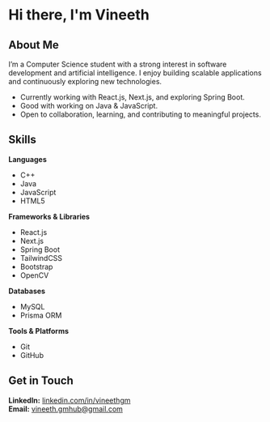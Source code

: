 # Hi there, I'm Vineeth

## About Me  
I’m a Computer Science student with a strong interest in software development and artificial intelligence. I enjoy building scalable applications and continuously exploring new technologies.

- Currently working with React.js, Next.js, and exploring Spring Boot.  
- Good with working on Java & JavaScript.  
- Open to collaboration, learning, and contributing to meaningful projects.

## Skills

**Languages**  
- C++  
- Java  
- JavaScript  
- HTML5

**Frameworks & Libraries**  
- React.js  
- Next.js  
- Spring Boot  
- TailwindCSS  
- Bootstrap  
- OpenCV

**Databases**  
- MySQL  
- Prisma ORM

**Tools & Platforms**  
- Git  
- GitHub

## Get in Touch

**LinkedIn:** [linkedin.com/in/vineethgm](https://www.linkedin.com/in/vineethgm)  
**Email:** vineeth.gmhub@gmail.com
